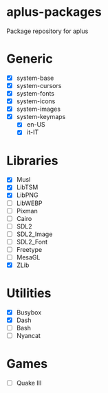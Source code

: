 
# aplus-packages
Package repository for aplus

# Generic
- [X] system-base
- [X] system-cursors
- [X] system-fonts
- [X] system-icons
- [X] system-images
- [X] system-keymaps
    - [X] en-US
    - [X] it-IT

# Libraries
- [X] Musl
- [X] LibTSM
- [X] LibPNG
- [ ] LibWEBP
- [ ] Pixman
- [ ] Cairo
- [ ] SDL2
- [ ] SDL2_Image
- [ ] SDL2_Font
- [ ] Freetype
- [ ] MesaGL
- [X] ZLib

# Utilities
- [X] Busybox
- [X] Dash
- [ ] Bash
- [ ] Nyancat

# Games
- [ ] Quake III
